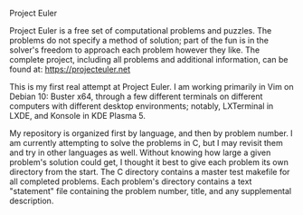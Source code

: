 Project Euler

Project Euler is a free set of computational problems and puzzles.
The problems do not specify a method of solution; part of the fun is in the solver's freedom to approach each problem however they like.
The complete project, including all problems and additional information, can be found at:
https://projecteuler.net

This is my first real attempt at Project Euler.
I am working primarily in Vim on Debian 10: Buster x64, through a few different terminals on different computers with different desktop environments; notably, LXTerminal in LXDE, and Konsole in KDE Plasma 5.

My repository is organized first by language, and then by problem number.
I am currently attempting to solve the problems in C, but I may revisit them  and try in other languages as well.
Without knowing how large a given problem's solution could get, I thought it best to give each problem its own directory from the start.
The C directory contains a master test makefile for all completed problems.
Each problem's directory contains a text "statement" file containing the problem number, title, and any supplemental description.
